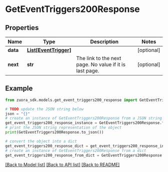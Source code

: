 # GetEventTriggers200Response


## Properties

Name | Type | Description | Notes
------------ | ------------- | ------------- | -------------
**data** | [**List[EventTrigger]**](EventTrigger.md) |  | [optional] 
**next** | **str** | The link to the next page. No value if it is last page. | [optional] 

## Example

```python
from zuora_sdk.models.get_event_triggers200_response import GetEventTriggers200Response

# TODO update the JSON string below
json = "{}"
# create an instance of GetEventTriggers200Response from a JSON string
get_event_triggers200_response_instance = GetEventTriggers200Response.from_json(json)
# print the JSON string representation of the object
print(GetEventTriggers200Response.to_json())

# convert the object into a dict
get_event_triggers200_response_dict = get_event_triggers200_response_instance.to_dict()
# create an instance of GetEventTriggers200Response from a dict
get_event_triggers200_response_from_dict = GetEventTriggers200Response.from_dict(get_event_triggers200_response_dict)
```
[[Back to Model list]](../README.md#documentation-for-models) [[Back to API list]](../README.md#documentation-for-api-endpoints) [[Back to README]](../README.md)


